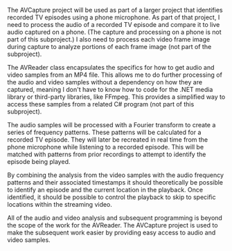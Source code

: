 The AVCapture project will be used as part of a larger project that identifies recorded TV episodes using a phone microphone. As part of that project, I need to process the audio of a recorded TV episode and compare it to live audio captured on a phone. (The capture and processing on a phone is not part of this subproject.) I also need to process each video frame image during capture to analyze portions of each frame image (not part of the subproject).

The AVReader class encapsulates the specifics for how to get audio and video samples from an MP4 file. This allows me to do further processing of the audio and video samples without a dependency on how they are captured, meaning I don't have to know how to code for the .NET media library or third-party libraries, like FFmpeg. This provides a simplified way to access these samples from a related C# program (not part of this subproject).

The audio samples will be processed with a Fourier transform to create a series of frequency patterns. These patterns will be calculated for a recorded TV episode. They will later be recreated in real time from the phone microphone while listening to a recorded episode. This will be matched with patterns from prior recordings to attempt to identify the episode being played.

By combining the analysis from the video samples with the audio frequency patterns and their associated timestamps it should theoretically be possible to identify an episode and the current location in the playback. Once identified, it should be possible to control the playback to skip to specific locations within the streaming video.

All of the audio and video analysis and subsequent programming is beyond the scope of the work for the AVReader. The AVCapture project is used to make the subsequent work easier by providing easy access to audio and video samples.
